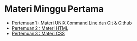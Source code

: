 # Materi Minggu Pertama

- [Pertemuan 1 : Materi UNIX Command Line dan Git & Github](https://github.com/fellianik/writing-presentation-mbkm/blob/main/week-1/pertemuan-1.md)
- [Pertemuan 2 : Materi HTML]()
- [Pertemuan 3 : Materi CSS]()
